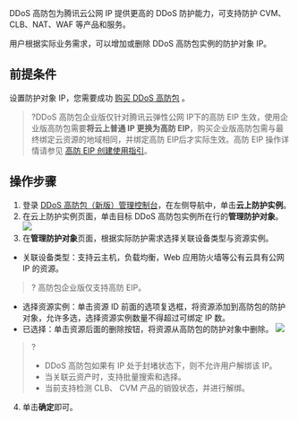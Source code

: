 DDoS 高防包为腾讯云公网 IP 提供更高的 DDoS 防护能力，可支持防护 CVM、CLB、NAT、WAF 等产品和服务。

用户根据实际业务需求，可以增加或删除 DDoS 高防包实例的防护对象 IP。

## 前提条件
设置防护对象 IP，您需要成功 [购买 DDoS 高防包](https://intl.cloud.tencent.com/document/product/1029/36115) 。
>?DDoS 高防包企业版仅针对腾讯云弹性公网 IP下的高防 EIP 生效，使用企业版高防包需要**将云上普通 IP 更换为高防 EIP**，购买企业版高防包需与最终绑定云资源的地域相同，并绑定高防 EIP后才实际生效。高防 EIP 操作详情请参见 [高防 EIP 创建使用指引](https://www.tencentcloud.com/document/product/1029/54608)。

## 操作步骤
1. 登录 [DDoS 高防包（新版）管理控制台](https://console.cloud.tencent.com/ddos/dashboard/overview)，在左侧导航中，单击**云上防护实例**。
2. 在云上防护实例页面，单击目标 DDoS 高防包实例所在行的**管理防护对象**。
![](https://qcloudimg.tencent-cloud.cn/raw/9e257668e6b77c35968eb6646bb982ee.png)
3. 在**管理防护对象**页面，根据实际防护需求选择关联设备类型与资源实例。
  - 关联设备类型：支持云主机，负载均衡，Web 应用防火墙等公有云具有公网 IP 的资源。

 >? 高防包企业版仅支持高防 EIP。

  - 选择资源实例：单击资源 ID 前面的选项复选框，将资源添加到高防包的防护对象，允许多选，选择资源实例数量不得超过可绑定 IP 数。
  - 已选择：单击资源后面的删除按钮，将资源从高防包的防护对象中删除。
![](https://qcloudimg.tencent-cloud.cn/raw/043df469670222df533b20d858b64a69.png)

>?
>- DDoS 高防包如果有 IP 处于封堵状态下，则不允许用户解绑该 IP。
>- 当关联云资产时，支持批量搜索和选择。
>- 当前支持检测 CLB、 CVM 产品的销毁状态，并进行解绑。

4. 单击**确定**即可。